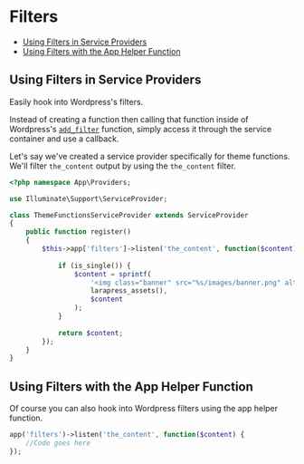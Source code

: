 # Filters

- [Using Filters in Service Providers](#filters-in-service-providers)
- [Using Filters with the App Helper Function](#filters-with-app-helper-function)

<a name="filters-in-service-providers"></a>
## Using Filters in Service Providers

Easily hook into Wordpress's filters. 

Instead of creating a function then calling that function inside of Wordpress's [`add_filter`](https://developer.wordpress.org/reference/functions/add_filter/) function, simply access it through the service container and use a callback. 

Let's say we've created a service provider specifically for theme functions. We'll filter `the_content` output by using the `the_content` filter.  

```php
<?php namespace App\Providers;

use Illuminate\Support\ServiceProvider;

class ThemeFunctionsServiceProvider extends ServiceProvider
{
    public function register()
    {
        $this->app['filters']->listen('the_content', function($content) {
            
            if (is_single()) {
                $content = sprintf(
                    '<img class="banner" src="%s/images/banner.png" alt="Banner Image" />%s',
                    larapress_assets(),
                    $content
                );
            }
            
            return $content;
        });
    }
}
```

<a name="filters-with-app-helper-function"></a>
## Using Filters with the App Helper Function

Of course you can also hook into Wordpress filters using the app helper function.

```php
app('filters')->listen('the_content', function($content) {
    //Code goes here
});
```